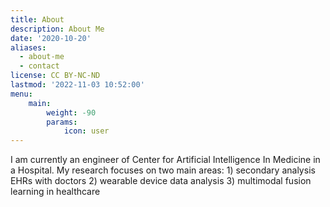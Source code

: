 ```yaml
---
title: About
description: About Me
date: '2020-10-20'
aliases:
  - about-me
  - contact
license: CC BY-NC-ND
lastmod: '2022-11-03 10:52:00'
menu:
    main: 
        weight: -90
        params:
            icon: user
---
```


I am currently an engineer of Center for Artificial Intelligence In Medicine in a Hospital. My research focuses on two main areas: 1) secondary analysis EHRs with doctors 2) wearable device data analysis 3) multimodal fusion learning in healthcare